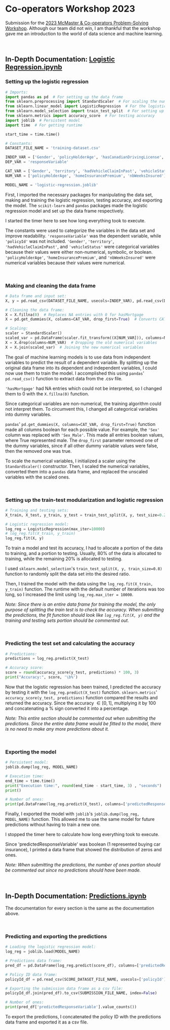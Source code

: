 # Co-operators Workshop 2023

Submission for the [2023 McMaster & Co-operators Problem-Solving Workshop](https://math.mcmaster.ca/fourth-mcmaster-co-operators-problem-solving-workshop/). Although our team did not win, I am thankful that the workshop gave me an introduction to the world of data science and machine learning.

<br>

## In-Depth Documentation: [Logistic Regression.ipynb](/Co-operators%20Workshop%202023/Logistic%20Regression.ipynb)

### Setting up the logistic regression

```python
# Imports:
import pandas as pd  # For setting up the data frame
from sklearn.preprocessing import StandardScaler  # For scaling the numerical values
from sklearn.linear_model import LogisticRegression  # For the logistic regression model
from sklearn.model_selection import train_test_split  # For setting up the train-test modularization
from sklearn.metrics import accuracy_score  # For testing accuracy
import joblib  # Persistent model
import time  # For getting runtime

start_time = time.time()

# Constants:
DATASET_FILE_NAME = 'training-dataset.csv'

INDEP_VAR = ['Gender', 'policyHolderAge', 'hasCanadianDrivingLicense', 'territory', 'hasAutoInsurance', 'hadVehicleClaimInPast', 'homeInsurancePremium', 'isOwner', 'rentedVehicle', 'hasMortgage', 'nbWeeksInsured', 'vehicleStatus']
DEP_VAR = 'responseVariable'

CAT_VAR = ['Gender', 'territory', 'hadVehicleClaimInPast', 'vehicleStatus']
NUM_VAR = ['policyHolderAge', 'homeInsurancePremium', 'nbWeeksInsured']

MODEL_NAME = 'logistic-regression.joblib'
```

First, I imported the necessary packages for manipulating the data set, making and training the logistic regression, testing accuracy, and exporting the model. The `scikit-learn` and `pandas` packages made the logistic regression model and set up the data frame respectively.

I started the timer here to see how long everything took to execute.

The constants were used to categorize the variables in the data set and improve readability. `'responseVariable'` was the dependent variable, while `'policyId'` was not included. `'Gender'`, `'territory'`, `'hadVehicleClaimInPast'`, and `'vehicleStatus'` were categorical variables because their values were either non-numerical, symbolic, or boolean. `'policyHolderAge'`, `'homeInsurancePremium'`, and `'nbWeeksInsured'` were numerical variables because their values were numerical.

<br>

### Making and cleaning the data frame

```python
# Data frame and input set:
X, y = pd.read_csv(DATASET_FILE_NAME, usecols=INDEP_VAR), pd.read_csv(DATASET_FILE_NAME)[DEP_VAR]

# Cleaning the data frame:
X = X.fillna(0)  # Replaces NA entries with 0 for hasMortgage
X = pd.get_dummies(X, columns=CAT_VAR, drop_first=True)  # Converts CAT_VAR into boolean variables

# Scaling:
scaler = StandardScaler()
scaled_var = pd.DataFrame(scaler.fit_transform((X[NUM_VAR])), columns=NUM_VAR)  # Scaling the numerical variables
X = X.drop(columns=NUM_VAR)  # Dropping the old numerical variables
X = X.join(scaled_var)  # Joining the new numerical variables
```

The goal of machine learning models is to use data from independent variables to predict the result of a dependent variable. By splitting up the original data frame into its dependent and independent variables, I could now use them to train the model. I accomplished this using `pandas`' `pd.read_csv()` function to extract data from the .csv file.

`'hasMortgage'` had NA entries which could not be interpreted, so I changed them to 0 with the `X.fillna(0)` function.

Since categorical variables are non-numerical, the training algorithm could not interpret them. To circumvent this, I changed all categorical variables into dummy variables.

`pandas`' `pd.get_dummies(X, columns=CAT_VAR, drop_first=True)` function made all columns boolean for each possible value. For example, the `'Sex'` column was replaced with `'Sex_Male'`. This made all entries boolean values, where True represented male. The `drop_first` parameter removed one of the dummy variables, since if all other dummy variable values were false, then the removed one was true.

To scale the numerical variables, I initialized a scaler using the `StandardScaler()` constructor. Then, I scaled the numerical variables, converted them into a `pandas` data frame, and replaced the unscaled variables with the scaled ones.

<br>

### Setting up the train-test modularization and logistic regression

```python
# Training and testing sets:
X_train, X_test, y_train, y_test = train_test_split(X, y, test_size=0.2)

# Logistic regression model:
log_reg = LogisticRegression(max_iter=10000)
# log_reg.fit(X_train, y_train)
log_reg.fit(X, y)
```

To train a model and test its accuracy, I had to allocate a portion of the data to training, and a portion to testing. Usually, 80% of the data is allocated to training, while the remaining 20% is allocated to testing.

I used `sklearn.model_selection`'s `train_test_split(X, y, train_size=0.8)` function to randomly split the data set into the desired ratio.

Then, I trained the model with the data using the `log_reg.fit(X_train, y_train)` function. The runtime with the default number of iterations was too long, so I increased the limit using `log_reg.max_iter = 10000`.

*Note: Since there is an entire data frame for training the model, the only purpose of splitting the train test is to check the accuracy. When submitting the predictions, the fit function should look like `log_reg.fit(X, y)` and the training and testing sets portion should be commented out.*

<br>

### Predicting the test set and calculating the accuracy

```python
# Predictions:
predictions = log_reg.predict(X_test)

# Accuracy score:
score = round(accuracy_score(y_test, predictions) * 100, 3)
print("Accuracy:", score, '\b%')
```

Now that the logistic regression has been trained, I predicted the accuracy by testing it with the `log_reg.predict(X_test)` function. `sklearn.metrics`' `accuracy_score(y_test, predictions)` function compared the results and returned the accuracy. Since the accuracy $\in [0, 1]$, multiplying it by 100 and concatenating a % sign converted it into a percentage.

*Note: This entire section should be commented out when submitting the predictions. Since the entire data frame would be fitted to the model, there is no need to make any more predictions about it.*

<br>

### Exporting the model

```python
# Persistent model:
joblib.dump(log_reg, MODEL_NAME)

# Execution time:
end_time = time.time()
print("Execution time:", round(end_time - start_time, 3) , "seconds")
print()

# Number of ones:
print(pd.DataFrame(log_reg.predict(X_test), columns=['predictedResponseVariable'])['predictedResponseVariable'].value_counts())
```

Finally, I exported the model with `joblib`'s `joblib.dump(log_reg, MODEL_NAME)` function. This allowed me to use the same model for future predictions without having to train a new one.

I stopped the timer here to calculate how long everything took to execute.

Since 'predictedResponseVariable' was boolean (1 represented buying car insurance), I printed a data frame that showed the distribution of zeros and ones.

*Note: When submitting the predictions, the number of ones portion should be commented out since no predictions should have been made.*

<br>

## In-Depth Documentation: [Predictions.ipynb](/Co-operators%20Workshop%202023/Predictions.ipynb)

The documentation for every section is the same as the documentation above.

<br>

### Predicting and exporting the predictions

```python
# Loading the logistic regression model:
log_reg = joblib.load(MODEL_NAME)

# Predictions data frame:
pred_df = pd.DataFrame(log_reg.predict(score_df), columns=['predictedResponseVariable'])

# Policy ID data frame:
policyId_df = pd.read_csv(SCORE_DATASET_FILE_NAME, usecols=['policyId'])

# Exporting the submission data frame as a csv file:
policyId_df.join(pred_df).to_csv(SUBMISSION_FILE_NAME, index=False)

# Number of ones:
print(pred_df['predictedResponseVariable'].value_counts())
```
To export the predictions, I concatenated the policy ID with the predictions data frame and exported it as a csv file.
